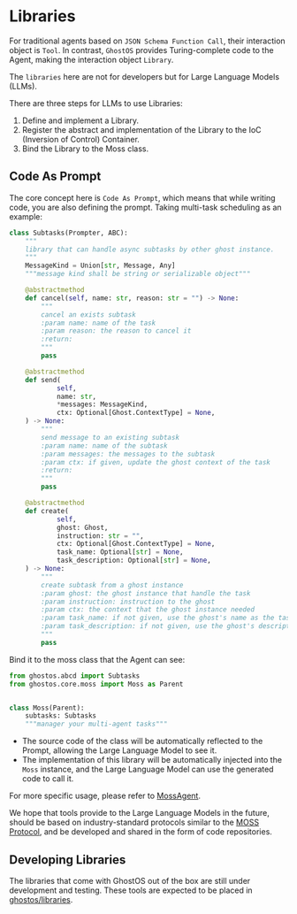 # Libraries

For traditional agents based on `JSON Schema Function Call`, their interaction object is `Tool`. In contrast, `GhostOS`
provides Turing-complete code to the Agent, making the interaction object `Library`.

The `libraries` here are not for developers but for Large Language Models (LLMs).

There are three steps for LLMs to use Libraries:

1. Define and implement a Library.
2. Register the abstract and implementation of the Library to the IoC (Inversion of Control) Container.
3. Bind the Library to the Moss class.

## Code As Prompt

The core concept here is `Code As Prompt`, which means that while writing code, you are also defining the prompt. Taking
multi-task scheduling as an example:

```python
class Subtasks(Prompter, ABC):
    """
    library that can handle async subtasks by other ghost instance.
    """
    MessageKind = Union[str, Message, Any]
    """message kind shall be string or serializable object"""

    @abstractmethod
    def cancel(self, name: str, reason: str = "") -> None:
        """
        cancel an exists subtask
        :param name: name of the task
        :param reason: the reason to cancel it
        :return:
        """
        pass

    @abstractmethod
    def send(
            self,
            name: str,
            *messages: MessageKind,
            ctx: Optional[Ghost.ContextType] = None,
    ) -> None:
        """
        send message to an existing subtask
        :param name: name of the subtask
        :param messages: the messages to the subtask
        :param ctx: if given, update the ghost context of the task
        :return:
        """
        pass

    @abstractmethod
    def create(
            self,
            ghost: Ghost,
            instruction: str = "",
            ctx: Optional[Ghost.ContextType] = None,
            task_name: Optional[str] = None,
            task_description: Optional[str] = None,
    ) -> None:
        """
        create subtask from a ghost instance
        :param ghost: the ghost instance that handle the task
        :param instruction: instruction to the ghost
        :param ctx: the context that the ghost instance needed
        :param task_name: if not given, use the ghost's name as the task name
        :param task_description: if not given, use the ghost's description as the task description
        """
        pass
```

Bind it to the moss class that the Agent can see:

```python
from ghostos.abcd import Subtasks
from ghostos.core.moss import Moss as Parent


class Moss(Parent):
    subtasks: Subtasks
    """manager your multi-agent tasks"""
```

* The source code of the class will be automatically reflected to the Prompt, allowing the Large Language Model to see
  it.
* The implementation of this library will be automatically injected into the `Moss` instance, and the Large Language
  Model can use the generated code to call it.

For more specific usage, please refer to [MossAgent](/en/usages/moss_agent.md).

We hope that tools provide to the Large Language Models in the future, should be based on industry-standard protocols
similar
to
the [MOSS Protocol](/en/concepts/moss_protocol.md), and be developed and shared in the form of code
repositories.

## Developing Libraries

The libraries that come with GhostOS out of the box are still under development and testing.
These tools are expected to be placed
in [ghostos/libraries](https://github.com/ghost-in-moss/GhostOS/tree/main/ghostos/libraries).